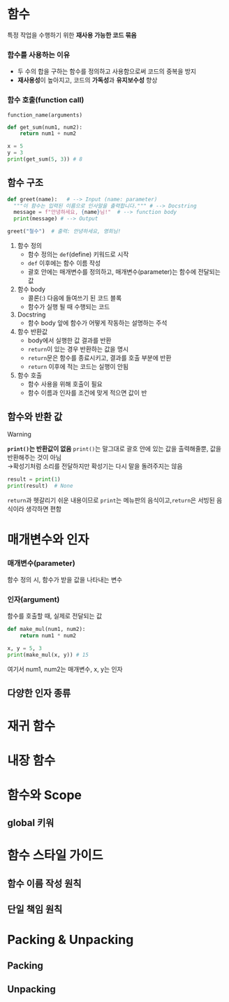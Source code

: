 # 함수
특정 작업을 수행하기 위한 **재사용 가능한 코드 묶음**
### 함수를 사용하는 이유
- 두 수의 합을 구하는 함수를 정의하고 사용함으로써 코드의 중복을 방지
- **재사용성**이 높아지고, 코드의 **가독성**과 **유지보수성** 향상
### 함수 호출(function call)
`function_name(arguments)`
```python
def get_sum(num1, num2):
    return num1 + num2

x = 5
y = 3
print(get_sum(5, 3)) # 8
```
## 함수 구조
```python
def greet(name):   # --> Input (name: parameter)
  """이 함수는 입력된 이름으로 인사말을 출력합니다.""" # --> Docstring
  message = f"안녕하세요, {name}님!"  # --> function body
  print(message) # --> Output

greet("철수")  # 출력: 안녕하세요, 영희님! 
```
1. 함수 정의
   - 함수 정의는 `def`(define) 키워드로 시작
   - `def` 이후에는 함수 이름 작성
   - 괄호 안에는 매개변수를 정의하고, 매개변수(parameter)는 함수에 전달되는 값
2. 함수 body
   - 콜론(:) 다음에 들여쓰기 된 코드 블록
   - 함수가 실행 될 때 수행되는 코드
3. Docstring
   - 함수 body 앞에 함수가 어떻게 작동하는 설명하는 주석
4. 함수 반환값
   - body에서 실행한 값 결과를 반환
   - `return`이 있는 경우 반환하는 값을 명시
   - `return`문은 함수를 종료시키고, 결과를 호출 부분에 반환
   - `return` 이후에 적는 코드는 실행이 안됨
5. 함수 호출
   - 함수 사용을 위해 호출이 필요
   - 함수 이름과 인자를 조건에 맞게 적으면 값이 반
## 함수와 반환 값
>[!WARNING]
>**`print()`는 반환값이 없음**
>`print()`는 말그대로 괄호 안에 있는 값을 출력해줄뿐, 값을 반환해주는 것이 아님  
> →확성기처럼 소리를 전달하지만 확성기는 다시 말을 돌려주지는 않음
>```python
>result = print(1)
>print(result)  # None
>```
>`return`과 헷갈리기 쉬운 내용이므로 `print`는 메뉴판의 음식이고,`return`은 서빙된 음식이라 생각하면 편함  


# 매개변수와 인자
### 매개변수(parameter)
함수 정의 시, 함수가 받을 값을 나타내는 변수
### 인자(argument)
함수를 호출할 때, 실제로 전달되는 값
```python
def make_mul(num1, num2):
    return num1 * num2

x, y = 5, 3
print(make_mul(x, y)) # 15 
```
여기서 num1, num2는 매개변수, x, y는 인자
## 다양한 인자 종류

# 재귀 함수

# 내장 함수

# 함수와 Scope
## global 키워

# 함수 스타일 가이드
## 함수 이름 작성 원칙
## 단일 책임 원칙

# Packing & Unpacking
## Packing
## Unpacking
